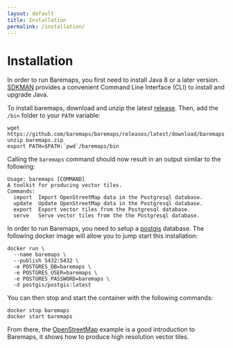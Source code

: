 ```yaml
---
layout: default
title: Installation
permalink: /installation/
---
```


# Installation

In order to run Baremaps, you first need to install Java 8 or a later version. 
[SDKMAN](https://sdkman.io/) provides a convenient Command Line Interface (CLI) to install and upgrade Java.

To install baremaps, download and unzip the latest [release](https://github.com/baremaps/baremaps/releases/latest). 
Then, add the `/bin` folder to your `PATH` variable:

```
wget https://github.com/baremaps/baremaps/releases/latest/download/baremaps.zip
unzip baremaps.zip
export PATH=$PATH:`pwd`/baremaps/bin
```

Calling the `baremaps` command should now result in an output similar to the following:

```
Usage: baremaps [COMMAND]
A toolkit for producing vector tiles.
Commands:
  import  Import OpenStreetMap data in the Postgresql database.
  update  Update OpenStreetMap data in the Postgresql database.
  export  Export vector tiles from the Postgresql database.
  serve   Serve vector tiles from the the Postgresql database.
```

In order to run Baremaps, you need to setup a [postgis](https://postgis.net/) database.
The following docker image will allow you to jump start this installation:

```
docker run \
  --name baremaps \
  --publish 5432:5432 \
  -e POSTGRES_DB=baremaps \
  -e POSTGRES_USER=baremaps \
  -e POSTGRES_PASSWORD=baremaps \
  -d postgis/postgis:latest
```

You can then stop and start the container with the following commands:

```
docker stop baremaps
docker start baremaps
```

From there, the [OpenStreetMap](/examples/openstreetmap/) example is a good introduction to Baremaps, it shows how to produce high resolution vector tiles.

